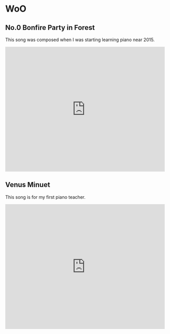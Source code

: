 # WoO

## No.0 Bonfire Party in Forest
This song was composed when I was starting learning piano near 2015.
<iframe width="100%" height="394" src="https://musescore.com/user/33092772/scores/6711330/embed" frameborder="0" allowfullscreen allow="autoplay; fullscreen"></iframe>

## Venus Minuet
This song is for my first piano teacher.
<iframe width="100%" height="394" src="https://musescore.com/user/33092772/scores/6706382/s/SgeRbX/embed" frameborder="0" allowfullscreen allow="autoplay; fullscreen"></iframe>

